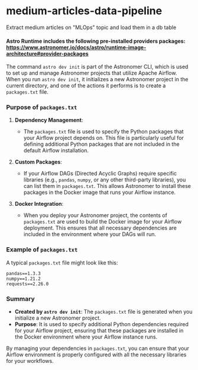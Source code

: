 # medium-articles-data-pipeline
Extract medium articles on "MLOps" topic and load them in a db table


#### Astro Runtime includes the following pre-installed providers packages: https://www.astronomer.io/docs/astro/runtime-image-architecture#provider-packages


The command `astro dev init` is part of the Astronomer CLI, which is used to set up and manage Astronomer projects that utilize Apache Airflow. When you run `astro dev init`, it initializes a new Astronomer project in the current directory, and one of the actions it performs is to create a `packages.txt` file.

### Purpose of `packages.txt`

1. **Dependency Management**:
   - The `packages.txt` file is used to specify the Python packages that your Airflow project depends on. This file is particularly useful for defining additional Python packages that are not included in the default Airflow installation.

2. **Custom Packages**:
   - If your Airflow DAGs (Directed Acyclic Graphs) require specific libraries (e.g., `pandas`, `numpy`, or any other third-party libraries), you can list them in `packages.txt`. This allows Astronomer to install these packages in the Docker image that runs your Airflow instance.

3. **Docker Integration**:
   - When you deploy your Astronomer project, the contents of `packages.txt` are used to build the Docker image for your Airflow deployment. This ensures that all necessary dependencies are included in the environment where your DAGs will run.

### Example of `packages.txt`

A typical `packages.txt` file might look like this:

```
pandas==1.3.3
numpy==1.21.2
requests==2.26.0
```

### Summary

- **Created by `astro dev init`**: The `packages.txt` file is generated when you initialize a new Astronomer project.
- **Purpose**: It is used to specify additional Python dependencies required for your Airflow project, ensuring that these packages are installed in the Docker environment where your Airflow instance runs.

By managing your dependencies in `packages.txt`, you can ensure that your Airflow environment is properly configured with all the necessary libraries for your workflows.
